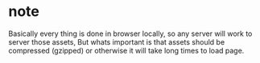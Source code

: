 # note
Basically every thing is done in browser locally, so any server will work to server those assets, But whats important is that assets should be compressed (gzipped) or otherwise it will take long times to load page.
